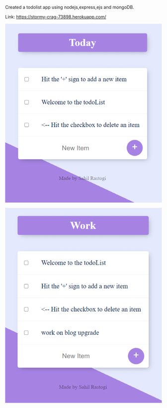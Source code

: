 Created a todolist app using nodejs,express,ejs and mongoDB.

Link: https://stormy-crag-73898.herokuapp.com/

![alt text](https://github.com/sahilrastogi25/TodolistApp/blob/master/todolist-ss1.png?raw=true)

![alt text](https://github.com/sahilrastogi25/TodolistApp/blob/master/todolist-ss2.png?raw=true)


